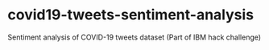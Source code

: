 # covid19-tweets-sentiment-analysis
Sentiment analysis of COVID-19 tweets dataset (Part of IBM hack challenge)
